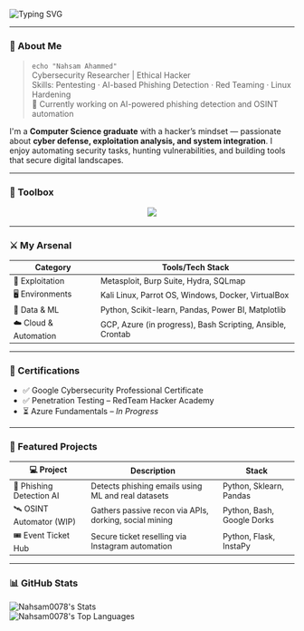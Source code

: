 ![Typing SVG](https://readme-typing-svg.herokuapp.com?font=Fira+Code&size=22&pause=1000&color=8EFFEF&center=true&vCenter=true&width=500&lines=Hey%2C+I'm+Nahsam+Ahammed;Cybersecurity+Analyst+%7C+Pentester;Linux+Wizard+%7C+Cloud+Explorer;Securing+The+World%2C+One+Line+Of+Code+At+A+Time)

---

### 🧠 About Me

> `echo "Nahsam Ahammed"`  
> Cybersecurity Researcher | Ethical Hacker  
> Skills: Pentesting · AI-based Phishing Detection · Red Teaming · Linux Hardening  
> 🔭 Currently working on AI-powered phishing detection and OSINT automation

I'm a **Computer Science graduate** with a hacker’s mindset — passionate about **cyber defense, exploitation analysis, and system integration**. I enjoy automating security tasks, hunting vulnerabilities, and building tools that secure digital landscapes.

---

### 🧰 Toolbox

<p align="center">
  <img src="https://skillicons.dev/icons?i=linux,bash,python,git,github,cloudflare,azure,googlecloud,arch,kali,vscode,powershell" />
</p>

---

### ⚔️ My Arsenal

| Category              | Tools/Tech Stack                                                   |
|-----------------------|--------------------------------------------------------------------|
| 🧪 Exploitation        | Metasploit, Burp Suite, Hydra, SQLmap                             |
| 🖥️ Environments         | Kali Linux, Parrot OS, Windows, Docker, VirtualBox               |
| 🧠 Data & ML           | Python, Scikit-learn, Pandas, Power BI, Matplotlib                |
| ☁️ Cloud & Automation  | GCP, Azure (in progress), Bash Scripting, Ansible, Crontab        |

---

### 📜 Certifications

- ✅ Google Cybersecurity Professional Certificate  
- ✅ Penetration Testing – RedTeam Hacker Academy  
- ⏳ Azure Fundamentals – *In Progress*

---

### 👾 Featured Projects

| 💻 Project                   | Description                                                  | Stack                          |
|-----------------------------|--------------------------------------------------------------|--------------------------------|
| 🧠 Phishing Detection AI     | Detects phishing emails using ML and real datasets           | Python, Sklearn, Pandas        |
| 🛰️ OSINT Automator (WIP)     | Gathers passive recon via APIs, dorking, social mining       | Python, Bash, Google Dorks     |
| 🎟️ Event Ticket Hub         | Secure ticket reselling via Instagram automation             | Python, Flask, InstaPy         |

---

### 📊 GitHub Stats
![Nahsam0078's Stats](https://github-readme-stats.vercel.app/api?username=Nahsam0078&theme=tokyonight&show_icons=true&hide_border=true&count_private=true)
<br>
![Nahsam0078's Top Languages](https://github-readme-stats.vercel.app/api/top-langs/?username=Nahsam0078&theme=tokyonight&show_icons=true&hide_border=true&layout=compact)
<!-- <p align="center">
  <img src="https://github-readme-stats.vercel.app/api?username=Nahsam0078&show_icons=true&theme=radical" width="48%" />
  <img src="https://github-readme-stats.vercel.app/api/top-langs/?username=Nahsam0078&layout=compact&theme=radical" width="48%" />
</p>

### 🐍 Contribution Heatmap

<p align="center">
  <img src="https://raw.githubusercontent.com/Nahsam0078/Nahsam0078/output/github-snake-dark.svg" alt="GitHub Contribution Snake" />
</p>



---

<!-- Optional: Snake GitHub Contribution Graph -->
<!-- Enable this after setting up GitHub Actions for snake animation -->
<!--
![snake gif](https://github.com/Nahsam0078/Nahsam0078/blob/output/github-snake-dark.svg)

---

### 📡 Contact

```bash
📬 Email     : your.email@example.com
🔗 LinkedIn  : https://linkedin.com/in/your-profile
💻 GitHub    : https://github.com/Nahsam0078
📸 Instagram : https://instagram.com/your-handle
